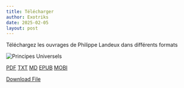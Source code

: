 ```yaml
---
title: Télécharger
author: Exotriks
date: 2025-02-05
layout: post
---
```


Téléchargez les ouvrages de Philippe Landeux dans différents formats


![Principes Universels](https://exotriks.github.io/civisme-documentation/assets/images/covers/recto/couverture_principes_universels_de_l_ordre_social_philippe_landeux_recto_648x960.jpg "Principes Universels De L'Ordre Social - Philippe Landeux")

[PDF](https://exotriks.github.io/civisme-documentation/assets/Principes%20Universels%20de%20l'Ordre%20Social%20-%20Philippe%20Landeux.pdf) [TXT](https://cdn.jsdelivr.net/gh/exotriks/civisme-documentation/assets/principes_universels_de_l_ordre_social_philippe_landeux.txt) [MD](https://cdn.jsdelivr.net/gh/exotriks/civisme-documentation/assets/principes_universels_de_l_ordre_social_philippe_landeux.md)
[EPUB](https://raw.githubusercontent.com/exotriks/civisme-documentation/master/assets/Principes%20Universels%20De%20L'Ordre%20Social-Philippe%20Landeux.epub) [MOBI](https://cdn.jsdelivr.net/gh/exotriks/civisme-documentation/assets/Principes%20Universels%20De%20L'Ordre%20Social-Philippe%20Landeux.mobi)

<a href="https://cdn.jsdelivr.net/gh/exotriks/civisme-documentation/assets/principes_universels_de_l_ordre_social_philippe_landeux.md" download>Download File</a>

